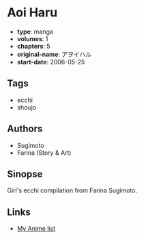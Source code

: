 # Aoi Haru

-   **type**: manga
-   **volumes**: 1
-   **chapters**: 5
-   **original-name**: アヲイハル
-   **start-date**: 2006-05-25

## Tags

-   ecchi
-   shoujo

## Authors

-   Sugimoto
-   Farina (Story & Art)

## Sinopse

Girl's ecchi compilation from Farina Sugimoto.

## Links

-   [My Anime list](https://myanimelist.net/manga/28573/Aoi_Haru)
